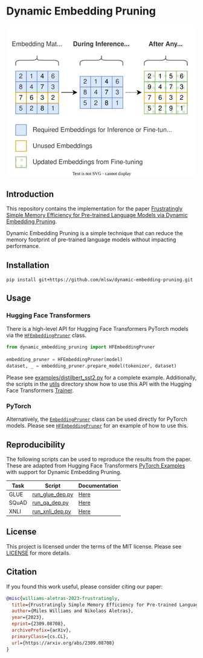 # Dynamic Embedding Pruning

<p align="center">
    <img src="images/figure.svg" alt="Diagram of Dynamic Embedding Pruning" />
</p>

## Introduction

This repository contains the implementation for the paper [Frustratingly Simple Memory Efficiency for Pre-trained Language Models via Dynamic Embedding Pruning](https://arxiv.org/abs/2309.08708).

Dynamic Embedding Pruning is a simple technique that can reduce the memory footprint of pre-trained language models without impacting performance.

## Installation

```
pip install git+https://github.com/mlsw/dynamic-embedding-pruning.git
```

## Usage

### Hugging Face Transformers

There is a high-level API for Hugging Face Transformers PyTorch models via the [`HFEmbeddingPruner`](src/dynamic_embedding_pruning/hf_embedding_pruner.py) class. 

```python
from dynamic_embedding_pruning import HFEmbeddingPruner

embedding_pruner = HFEmbeddingPruner(model)
dataset, _ = embedding_pruner.prepare_model(tokenizer, dataset)
```

Please see [examples/distilbert_sst2.py](examples/distilbert_sst2.py) for a complete example. Additionally, the scripts in the [utils](utils) directory show how to use this API with the Hugging Face Transformers [Trainer](https://huggingface.co/docs/transformers/main_classes/trainer).

### PyTorch

Alternatively, the [`EmbeddingPruner`](src/dynamic_embedding_pruning/embedding_pruner.py) class can be used directly for PyTorch models. Please see [`HFEmbeddingPruner`](src/dynamic_embedding_pruning/hf_embedding_pruner.py) for an example of how to use this.

## Reproducibility

The following scripts can be used to reproduce the results from the paper. These are adapted from Hugging Face Transformers [PyTorch Examples](https://github.com/huggingface/transformers/tree/main/examples/pytorch) with support for Dynamic Embedding Pruning.

| Task | Script | Documentation |
| ---- | ------ | --------------|
| GLUE | [run_glue_dep.py](utils/run_glue_dep.py) | [Here](https://github.com/huggingface/transformers/tree/main/examples/pytorch/text-classification#glue-tasks) |
| SQuAD | [run_qa_dep.py](utils/run_qa_dep.py) | [Here](https://github.com/huggingface/transformers/tree/main/examples/pytorch/question-answering#question-answering) |
| XNLI | [run_xnli_dep.py](utils/run_xnli_dep.py) | [Here](https://github.com/huggingface/transformers/tree/main/examples/pytorch/text-classification#xnli) |

## License

This project is licensed under the terms of the MIT license. Please see [LICENSE](LICENSE) for more details.

## Citation

If you found this work useful, please consider citing our paper:

```bibtex
@misc{williams-aletras-2023-frustratingly,
  title={Frustratingly Simple Memory Efficiency for Pre-trained Language Models via Dynamic Embedding Pruning}, 
  author={Miles Williams and Nikolaos Aletras},
  year={2023},
  eprint={2309.08708},
  archivePrefix={arXiv},
  primaryClass={cs.CL},
  url={https://arxiv.org/abs/2309.08708}
}
```
